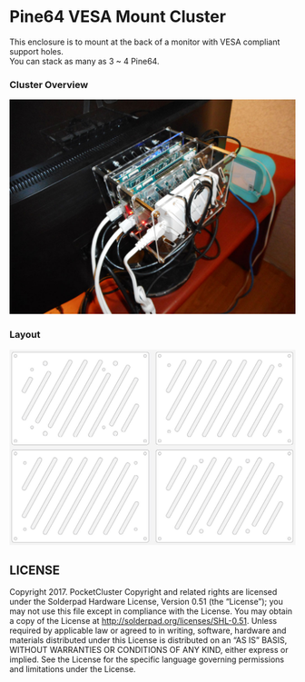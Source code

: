 # Pine64 VESA Mount Cluster

This enclosure is to mount at the back of a monitor with VESA compliant support holes.  
You can stack as many as 3 ~ 4 Pine64.

### Cluster Overview
![](Pine64-Monitor-Vesa-Case.jpg)

### Layout
![](print.jpg)

## LICENSE  

Copyright 2017. PocketCluster Copyright and related rights are licensed under the Solderpad Hardware License, Version 0.51 (the “License”); you may not use this file except in compliance with the License. You may obtain a copy of the License at http://solderpad.org/licenses/SHL-0.51. Unless required by applicable law or agreed to in writing, software, hardware and materials distributed under this License is distributed on an “AS IS” BASIS, WITHOUT WARRANTIES OR CONDITIONS OF ANY KIND, either express or implied. See the License for the specific language governing permissions and limitations under the License.